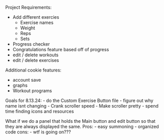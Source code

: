 Project Requirements:
- Add different exercies
    * Exercise names
    * Weight
    * Reps
    * Sets
- Progress checker
- Congratulations feature based off of progress
- edit / delete workouts
- edit / delete exercises

Additional cookie features:
- account save
- graphs
- Workout programs

Goals for 8.13.24:
    - do the Custom Exercise Button file
    - figure out why name isnt changing
    - Crank scroller speed
    - Make scroller pretty
    - spend time finding icons and resources
    
What if we do a panel that holds the Main button and edit button so that they are always displayed the same. 
Pros:
    - easy summoning
    - organized code
cons: 
    - wtf is going on???
